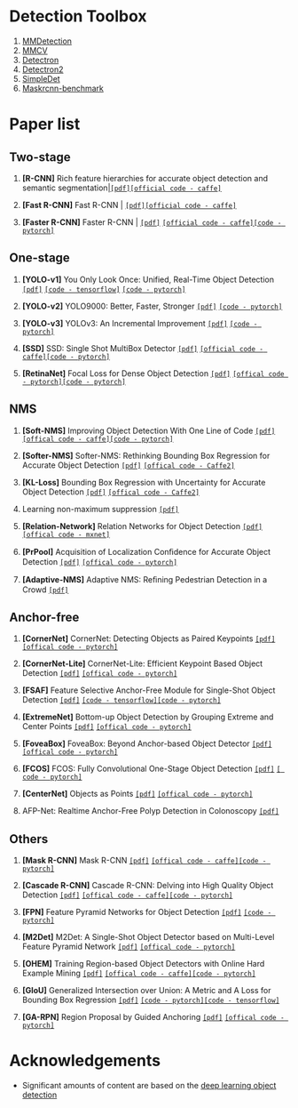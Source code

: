 # Detection Toolbox
1. [MMDetection](https://github.com/open-mmlab/mmdetection)
2. [MMCV](https://github.com/open-mmlab/mmcv)
3. [Detectron](https://github.com/facebookresearch/Detectron/)
4. [Detectron2](https://github.com/facebookresearch/detectron2)
5. [SimpleDet](https://github.com/TuSimple/simpledet)
6. [Maskrcnn-benchmark](https://github.com/facebookresearch/maskrcnn-benchmark)

# Paper list

## Two-stage

1. **[R-CNN]** Rich feature hierarchies for accurate object detection and semantic segmentation|[`[pdf]`](https://arxiv.org/pdf/1311.2524.pdf)[`[official code - caffe]`](https://github.com/rbgirshick/rcnn)

2. **[Fast R-CNN]** Fast R-CNN | [`[pdf]`](https://arxiv.org/pdf/1504.08083.pdf)[`[official code - caffe]`](https://github.com/rbgirshick/fast-rcnn)

3. **[Faster R-CNN]** Faster R-CNN | [`[pdf]`](https://arxiv.org/pdf/1506.01497.pdf) [`[official code - caffe]`](https://github.com/rbgirshick/py-faster-rcnn)[`[code - pytorch]`](https://github.com/chenyuntc/simple-faster-rcnn-pytorch)

## One-stage

1. **[YOLO-v1]** You Only Look Once: Unified, Real-Time Object Detection [`[pdf]`](https://arxiv.org/pdf/1506.02640.pdf) [`[code - tensorflow]`](https://github.com/JunshengFu/vehicle-detection) [`[code - pytorch]`](https://github.com/xiongzihua/pytorch-YOLO-v1)

2. **[YOLO-v2]** YOLO9000: Better, Faster, Stronger [`[pdf]`](https://arxiv.org/pdf/1612.08242.pdf) [`[code - pytorch]`](https://github.com/longcw/yolo2-pytorch)

3. **[YOLO-v3]** YOLOv3: An Incremental Improvement [`[pdf]`](https://pjreddie.com/media/files/papers/YOLOv3.pdf) [`[code - pytorch]`](https://github.com/eriklindernoren/PyTorch-YOLOv3)

4. **[SSD]** SSD: Single Shot MultiBox Detector [`[pdf]`](https://arxiv.org/pdf/1512.02325.pdf) [`[official code - caffe]`](https://github.com/weiliu89/caffe/tree/ssd)[`[code - pytorch]`](https://github.com/amdegroot/ssd.pytorch)


5. **[RetinaNet]** Focal Loss for Dense Object Detection [`[pdf]`](https://arxiv.org/pdf/1708.02002.pdf) [`[offical code - pytorch]`](https://github.com/facebookresearch/Detectron)[`[code - pytorch]`](https://github.com/yhenon/pytorch-retinanet)

## NMS
1. **[Soft-NMS]** Improving Object Detection With One Line of Code [`[pdf]`](https://arxiv.org/pdf/1704.04503.pdf) [`[offical code - caffe]`](https://github.com/bharatsingh430/soft-nms)[`[code - pytorch]`](https://github.com/wushuang01/soft-nms/blob/master/soft-nms.py)

2. **[Softer-NMS]** Softer-NMS: Rethinking Bounding Box Regression for Accurate Object Detection [`[pdf]`](https://arxiv.org/pdf/1809.08545v1.pdf) [`[offical code - Caffe2]`](https://github.com/yihui-he/softer-NMS)

3. **[KL-Loss]** Bounding Box Regression with Uncertainty for Accurate Object Detection [`[pdf]`](https://arxiv.org/pdf/1809.08545.pdf) [`[offical code - Caffe2]`](https://github.com/yihui-he/KL-Loss)

4. Learning non-maximum suppression [`[pdf]`](https://arxiv.org/pdf/1705.02950.pdf)

5. **[Relation-Network]** Relation Networks for Object Detection [`[pdf]`](https://arxiv.org/pdf/1711.11575.pdf) [`[offical code - mxnet]`](https://github.com/msracver/Relation-Networks-for-Object-Detection)

6. **[PrPool]** Acquisition of Localization Conﬁdence for Accurate Object Detection [`[pdf]`](https://arxiv.org/pdf/1807.11590.pdf) [`[offical code - pytorch]`](https://github.com/vacancy/PreciseRoIPooling)

7. **[Adaptive-NMS]** Adaptive NMS: Reﬁning Pedestrian Detection in a Crowd [`[pdf]`](https://arxiv.org/pdf/1904.03629.pdf) 


## Anchor-free
1. **[CornerNet]** CornerNet: Detecting Objects as Paired Keypoints [`[pdf]`](https://arxiv.org/pdf/1808.01244.pdf) [`[offical code - pytorch]`](https://github.com/princeton-vl/CornerNet)

2. **[CornerNet-Lite]** CornerNet-Lite: Efficient Keypoint Based Object Detection [`[pdf]`](https://arxiv.org/pdf/1904.08900.pdf) [`[offical code - pytorch]`](https://github.com/princeton-vl/CornerNet-Lite)

3. **[FSAF]** Feature Selective Anchor-Free Module for Single-Shot Object Detection [`[pdf]`](https://arxiv.org/pdf/1903.00621.pdf) [`[code - tensorflow]`](https://github.com/xuannianz/FSAF)[`[code - pytorch]`](https://github.com/hdjang/Feature-Selective-Anchor-Free-Module-for-Single-Shot-Object-Detection)

4. **[ExtremeNet]** Bottom-up Object Detection by Grouping Extreme and Center Points [`[pdf]`](https://arxiv.org/pdf/1901.08043.pdf) [`[offical code - pytorch]`](https://github.com/xingyizhou/ExtremeNet)

5. **[FoveaBox]** FoveaBox: Beyond Anchor-based Object Detector [`[pdf]`](https://arxiv.org/pdf/1904.03797.pdf) [`[offical code - pytorch]`](https://github.com/taokong/FoveaBox)

6. **[FCOS]** FCOS: Fully Convolutional One-Stage Object Detection [`[pdf]`](https://arxiv.org/pdf/1904.01355.pdf) [`[ code - pytorch]`](https://github.com/yqyao/FCOS_PLUS)

7. **[CenterNet]** Objects as Points [`[pdf]`](https://arxiv.org/pdf/1904.07850.pdf) [`[offical code - pytorch]`](https://github.com/xingyizhou/CenterNet)

8. AFP-Net: Realtime Anchor-Free Polyp Detection in Colonoscopy [`[pdf]`](https://arxiv.org/pdf/1909.02477.pdf)

## Others
1. **[Mask R-CNN]** Mask R-CNN [`[pdf]`](https://arxiv.org/pdf/1703.06870.pdf) [`[offical code - caffe]`](https://github.com/facebookresearch/Detectron)[`[code - pytorch]`](https://github.com/multimodallearning/pytorch-mask-rcnn)

2. **[Cascade R-CNN]** Cascade R-CNN: Delving into High Quality Object Detection [`[pdf]`](https://arxiv.org/pdf/1712.00726.pdf) [`[offical code - caffe]`](https://github.com/zhaoweicai/cascade-rcnn)[`[code - pytorch]`](https://github.com/guoruoqian/cascade-rcnn_Pytorch)

3. **[FPN]** Feature Pyramid Networks for Object Detection [`[pdf]`](https://arxiv.org/pdf/1612.03144.pdf) [`[code - pytorch]`](https://github.com/jwyang/fpn.pytorch)

4. **[M2Det]** M2Det: A Single-Shot Object Detector based on Multi-Level Feature Pyramid Network [`[pdf]`](https://arxiv.org/pdf/1811.04533.pdf) [`[offical code - pytorch]`](https://github.com/qijiezhao/M2Det)

5. **[OHEM]** Training Region-based Object Detectors with Online Hard Example Mining [`[pdf]`](https://arxiv.org/pdf/1604.03540.pdf) [`[offical code - caffe]`](https://github.com/abhi2610/ohem)[`[code - pytorch]`](https://github.com/gurkirt/FPN.pytorch1.0)

6. **[GIoU]** Generalized Intersection over Union: A Metric and A Loss for Bounding Box Regression [`[pdf]`](https://arxiv.org/pdf/1902.09630.pdf) [`[code - pytorch]`](https://github.com/diggerdu/Generalized-Intersection-over-Union)[`[code - tensorflow]`](https://github.com/generalized-iou/g-tensorflow-models)

7. **[GA-RPN]** Region Proposal by Guided Anchoring [`[pdf]`](https://arxiv.org/pdf/1901.03278) [`[offical code - pytorch]`](https://github.com/open-mmlab/mmdetection)


# Acknowledgements
- Significant amounts of content are based on the [deep learning object detection](https://github.com/hoya012/deep_learning_object_detection)